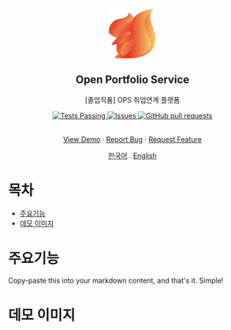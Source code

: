 <p align="center">
 <img width="100px" src="https://raw.githubusercontent.com/TaeKyeong97/ops/eebdd8036b295cfdb0997532f2593f545b850e74/%EB%A1%9C%EA%B3%A0.svg" align="center" alt="GitHub Readme Stats" />
 <h2 align="center">Open Portfolio Service</h2>
 <p align="center">[졸업작품] OPS 취업연계 플랫폼</p>
</p>

<p align="center">
  <a href="https://github.com/TaeKyeong97/ops/actions/new">
    <img alt="Tests Passing" src="https://github.com/anuraghazra/github-readme-stats/workflows/Test/badge.svg" />
  </a>
  <a href="https://github.com/TaeKyeong97/ops/issues">
    <img alt="Issues" src="https://img.shields.io/github/issues/TaeKyeong97/ops?color=0088ff" />
  </a>
  <a href="https://github.com/TaeKyeong97/ops/pulls">
    <img alt="GitHub pull requests" src="https://img.shields.io/github/issues-pr/TaeKyeong97/ops?color=0088ff" />
  </a>
  <br />
  <br />
</p>
 
<p align="center">
    <a href="#demo">View Demo</a>
    ·
    <a href="#go">Report Bug</a>
    ·
    <a href="#go">Request Feature</a>
</p>
 <p align="center">
    <a href="/readme_kr.md">한국어</a>
    .
    <a href="/docs/readme_us.md">English</a>
 </p>


# 목차

- [주요기능](#주요기능)
- [데모 이미지](#데모이미지)

# 주요기능

Copy-paste this into your markdown content, and that's it. Simple!

# 데모 이미지
